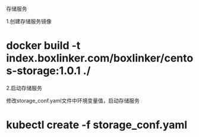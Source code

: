 存储服务

1.创建存储服务镜像

# docker build -t index.boxlinker.com/boxlinker/centos-storage:1.0.1 ./

2.启动存储服务

修改storage_conf.yaml文件中环境变量值，启动存储服务

# kubectl create -f storage_conf.yaml
